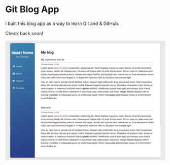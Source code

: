 # Git Blog App

I built this blog app as a way to learn Git and & GitHub. 

Check back soon!

<img src="screenshot.png" alt="Blog Screenshot">